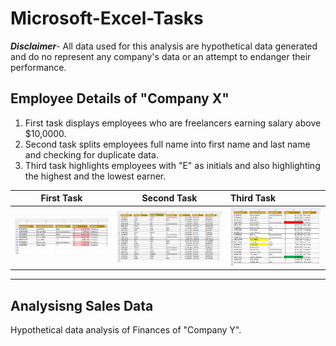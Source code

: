 # Microsoft-Excel-Tasks
**_Disclaimer_**- All data used for this analysis are hypothetical data generated and do no represent any company's data or an attempt to endanger their performance.
## Employee Details of "Company X"
1. First task displays employees who are freelancers earning salary above $10,0000.
2. Second task splits employees full name into first name and last name and checking for duplicate data.
3.  Third task highlights employees with "E" as initials and also highlighting the highest and the lowest earner.


First Task              |           Second Task                    |                      Third Task
:----------------------:|:----------------------------------------:|:------------------------------------
![](Assignment1.png)    | ![](Assignment2.png)                     |![](Assignment3.png)
---------------------------------------------------------------------------------------------------------

## Analysisng Sales Data 
Hypothetical data analysis of Finances of "Company Y".


